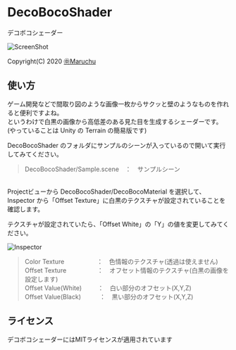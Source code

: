 ﻿# DecoBocoShader
デコボコシェーダー<br>

<img src="http://many.chu.jp/Unity/DecoBocoShader/Sample3.gif" alt="ScreenShot">

Copyright(C) 2020 [㊥Maruchu](http://maruchu.nobody.jp/ "㊥Maruchu")


## 使い方

ゲーム開発などで間取り図のような画像一枚からサクッと壁のようなものを作れると便利ですよね。<br>
というわけで白黒の画像から高低差のある見た目を生成するシェーダーです。<br>
(やっていることは Unity の Terrain の簡易版です)

DecoBocoShader のフォルダにサンプルのシーンが入っているので開いて実行してみてください。

> DecoBocoShader/Sample.scene　：　サンプルシーン


<br>
Projectビューから DecoBocoShader/DecoBocoMaterial を選択して、<br>
Inspector から「Offset Texture」に白黒のテクスチャが設定されていることを確認します。

テクスチャが設定されていたら、「Offset White」の「Y」の値を変更してみてください。

<img src="http://many.chu.jp/Unity/DecoBocoShader/Inspector1.png" alt="Inspector">

> Color Texture 　　　　　：　色情報のテクスチャ(透過は使えません)<br>
> Offset Texture　　　　　：　オフセット情報のテクスチャ(白黒の画像を設定します)<br>
> Offset Value(White)　 　 ：　白い部分のオフセット(X,Y,Z)<br>
> Offset Value(Black)　　　：　黒い部分のオフセット(X,Y,Z)


## ライセンス
デコボコシェーダーにはMITライセンスが適用されています<br>
